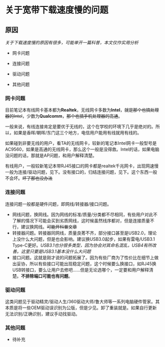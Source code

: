 # 关于宽带下载速度慢的问题

## 原因

*关于下载速度慢的原因有很多，可能单开一篇科普，本文仅作实用分析*

- 网卡问题
- 连接问题

- 驱动问题

- 其他问题

### 网卡问题

目前笔记本有线网卡基本都为**Realtek**，无线网卡多数为**Intel**，~~就是那个也搞处理器的Intel~~，少数为**Qualcomm**，~~那个也搞手机处理器的高通~~。

一般来说，有线连接肯定是要优于无线的，这个在学校的环境下几乎是绝对的。所以，如果是香晖/朝晖/东门这三个地方，电信用户能用有线就用有线的。

如果碰到非要无线的用户，看TA的无线网卡，较新的笔记本Intel网卡一般型号是AC9560，如果是高通的无线网卡，那么这个一般是没得救。Intel的话，如果电脑没问题的话，那就是AP问题，和用户解释清楚。

有线用户，一般较新笔记本带RJ45接口的网卡都是realtek千兆网卡，出现网速慢一般为连接/驱动问题，见下。没有接口的，归结连接问题，见下。这个东西一般不会坏。~~坏了那也没办法~~

### 连接问题

连接问题一般都是硬件问题，即网线/转接器/接口问题。

- 网线问题，换网线。因为网线的标准/质量/分类都不尽相同，有些用户对此不了解的情况下可能会买到劣质网线，这时候虽然线序都对，但是连接质量不行，建议换网线。~~可能开科普文章~~
- 转接器问题。转接器同网线，质量良莠不齐，部分接口甚至是USB2.0，理论上没什么大问题，但是也会影响。建议换USB3.0起步，如果有雷电/USB3.1 Type-C更好。*USB3.1也分很多类型，因为协会对其命名混乱，USB4有所改善。这里只要是USB3.1基本没什么大问题*
- 接口问题。这就是刚才说的问题拓展了。因为有些厂商为了性价比在细节上做出妥协，所以有些接口可能出现稳定问题，这个时候要么换接口，如RJ45换USB转接口，要么让用户去修吧……但是无论选哪个，一定要和用户解释清楚。**不排除端口可能也有问题**。

### 驱动问题

这类问题见于驱动精灵/驱动人生/360驱动大师/鲁大师等一系列电脑硬件管家。其本质是将一些OEM驱动误识别为公版，但是少见。卸了重装就是。如果自行更新无法识别/正确识别，建议手动找驱动。

### 其他问题

- 待补充